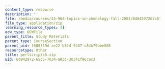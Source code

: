 ```yaml
---
content_type: resource
description: ''
file: /media/courses/24-964-topics-in-phonology-fall-2004/8d84297265c57034a03c30341f96cac3_perlscripts5.zip
file_type: application/zip
learning_resource_types: []
ocw_type: OCWFile
parent_title: Study Materials
parent_type: CourseSection
parent_uid: f600f19d-ae22-b3f4-9437-c8db79bbe880
resourcetype: Other
title: perlscripts5.zip
uid: 8d842972-65c5-7034-a03c-30341f96cac3
---
```

